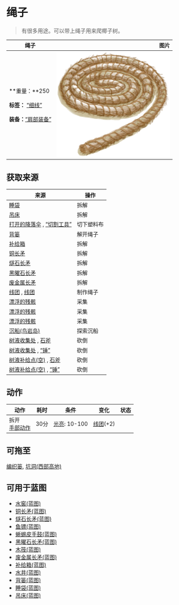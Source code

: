 # 绳子  
> 有很多用途。可以带上绳子用来爬椰子树。  
  
  绳子  |   图片   
 ----  |  ----:   
 **重量：**250<br><br>**标签：**	[“细线”](tag_Cord.md)<br><br>**装备：**[“肩部装备”](eTag_Shoulder.md)  |  ![](Sprite/Rope.png)   
  
## 获取来源  
来源  |  操作  
----  |  ----  
[睡袋](BedRoll.md)  |  拆解  
[吊床](Hammock.md)  |  拆解  
[打开的降落伞](ParachuteDeployed.md) , [“切割工具”](tag_Cutter.md)  |  切下塑料布  
[背篓](BackpackBasket.md)  |  解开绳子  
[补给箱](SupplyChestRaft.md)  |  拆解  
[铜长矛](SpearCopper.md)  |  拆解  
[燧石长矛](SpearFlint.md)  |  拆解  
[黑曜石长矛](SpearObsidian.md)  |  拆解  
[废金属长矛](SpearScrap.md)  |  拆解  
[线团](YarnFiber.md) , [线团](YarnFiber.md)  |  制作绳子  
[漂浮的残骸](FloatingDebris.md)  |  采集  
[漂浮的残骸](FloatingDebris.md)  |  采集  
[漂浮的残骸](FloatingDebris.md)  |  采集  
[沉船(鸟岩岛)](Shipwreck.md)  |  探索沉船  
[树液收集处](PalmTreeSapStation.md) , [石斧](StoneAxe.md)  |  砍倒  
[树液收集处](PalmTreeSapStation.md) , [“锤”](tag_Axe.md)  |  砍倒  
[树液补给点(空)](PalmTreeSapStationEmpty.md) , [石斧](StoneAxe.md)  |  砍倒  
[树液补给点(空)](PalmTreeSapStationEmpty.md) , [“锤”](tag_Axe.md)  |  砍倒  
## 动作  
动作  |  耗时  |  条件  |  变化  |  状态  
----  |  ----  |  ----  |  ----  |  ----  
拆开<br>[手部动作](HandAction.md)  |  30分  |  [光亮](Light.md): 10-100  |  [线团](YarnFiber.md)(+2)<br>  |    
## 可拖至  
[编织篓](Basket.md), [坑洞(西部高地)](HighlandHoleNoRope.md)  
## 可用于蓝图  
- [水窖(蓝图)](Bp_Cistern.md)  
- [铜长矛(蓝图)](Bp_CopperSpear.md)  
- [燧石长矛(蓝图)](Bp_FlintSpear.md)  
- [鱼镖(蓝图)](Bp_Harpoon.md)  
- [蜥蜴皮手鼓(蓝图)](Bp_LizardDrum.md)  
- [黑曜石长矛(蓝图)](Bp_ObsidianSpear.md)  
- [木筏(蓝图)](Bp_Raft.md)  
- [废金属长矛(蓝图)](Bp_ScrapSpear.md)  
- [补给箱(蓝图)](Bp_SupplyChest.md)  
- [水井(蓝图)](Bp_Well.md)  
- [背篓(蓝图)](Bp_WovenBackpack.md)  
- [睡袋(蓝图)](Bp_Bedroll.md)  
- [吊床(蓝图)](Bp_Hammock.md)  
  
  
